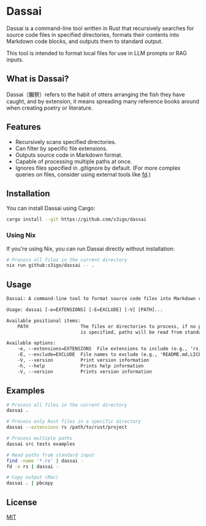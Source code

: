 # Dassai

Dassai is a command-line tool written in Rust
that recursively searches for source code files in specified directories,
formats their contents into Markdown code blocks, and outputs them to standard output.

This tool is intended to format local files for use in LLM prompts or RAG inputs.

## What is Dassai?

Dassai（獺祭）refers to the habit of otters arranging the fish they have caught,
and by extension, it means spreading many reference books around when creating poetry or literature.

## Features

- Recursively scans specified directories.
- Can filter by specific file extensions.
- Outputs source code in Markdown format.
- Capable of processing multiple paths at once.
- Ignores files specified in .gitignore by default.
    (For more complex queries on files, consider using external tools like [fd](https://github.com/sharkdp/fd).)

## Installation

You can install Dassai using Cargo:

```sh
cargo install --git https://github.com/s3igo/dassai
```

### Using Nix

If you're using Nix, you can run Dassai directly without installation:

```sh
# Process all files in the current directory
nix run github:s3igo/dassai -- .
```

## Usage

```txt
Dassai: A command-line tool to format source code files into Markdown code blocks.

Usage: dassai [-e=EXTENSIONS] [-E=EXCLUDE] [-V] [PATH]...

Available positional items:
    PATH                   The files or directories to process, if no paths are specified or if '-'
                           is specified, paths will be read from standard input

Available options:
    -e, --extensions=EXTENSIONS  File extensions to include (e.g., 'rs,js,py')
    -E, --exclude=EXCLUDE  File names to exclude (e.g., 'README.md,LICENSE')
    -V, --version          Print version information
    -h, --help             Prints help information
    -V, --version          Prints version information
```

## Examples

```sh
# Process all files in the current directory
dassai .

# Process only Rust files in a specific directory
dassai --extensions rs /path/to/rust/project

# Process multiple paths
dassai src tests examples

# Read paths from standard input
find -name '*.rs' | dassai -
fd -e rs | dassai -

# Copy output (Mac)
dassai . | pbcopy
```

## License

[MIT](LICENSE)
